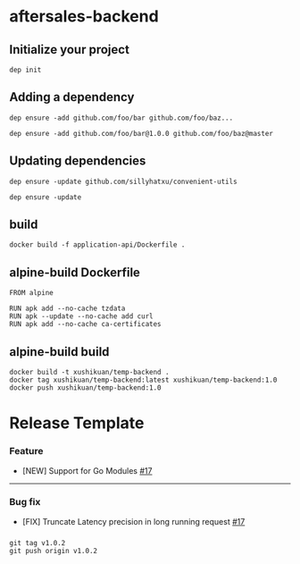 # aftersales-backend


## Initialize your project

```
dep init
```

## Adding a dependency

```
dep ensure -add github.com/foo/bar github.com/foo/baz...

dep ensure -add github.com/foo/bar@1.0.0 github.com/foo/baz@master
```

## Updating dependencies

```
dep ensure -update github.com/sillyhatxu/convenient-utils

dep ensure -update
```

## build

```
docker build -f application-api/Dockerfile .
```

## alpine-build Dockerfile

```
FROM alpine

RUN apk add --no-cache tzdata
RUN apk --update --no-cache add curl
RUN apk add --no-cache ca-certificates
```

## alpine-build build

```
docker build -t xushikuan/temp-backend .
docker tag xushikuan/temp-backend:latest xushikuan/temp-backend:1.0
docker push xushikuan/temp-backend:1.0
```

# Release Template

### Feature

* [NEW] Support for Go Modules [#17](https://github.com/sillyhatxu/convenient-utils/issues/17)

---

### Bug fix

* [FIX] Truncate Latency precision in long running request [#17](https://github.com/sillyhatxu/convenient-utils/issues/17)

###

```
git tag v1.0.2
git push origin v1.0.2
```

